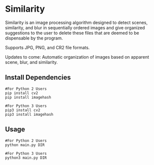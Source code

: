 # Similarity
Similarity is an image processing algorithm designed to detect scenes, similarity, and blur in sequentially ordered images and give organized suggestions to the user to delete these files that are deemed to be dispensable by the program.

Supports JPG, PNG, and CR2 file formats.

Updates to come: Automatic organization of images based on apparent scene, blur, and similarity.

## Install Dependencies

```
#For Python 2 Users
pip install cv2
pip install imagehash

#For Python 3 Users
pip3 install cv2
pip3 install imagehash
```

## Usage

```
#For Python 2 Users
python main.py DIR

#For Python 3 Users
python3 main.py DIR
```
